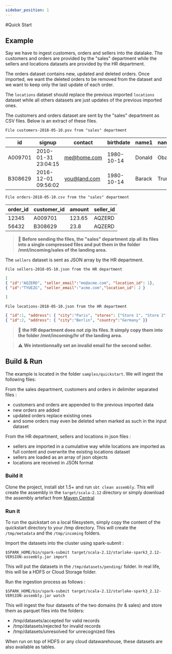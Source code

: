 ```yaml
---
sidebar_position: 1
---
```


#Quick Start

## Example
Say we have to ingest customers, orders and sellers into the datalake.
The customers and orders are provided by the "sales" department while
the sellers and locations datasets are provided by the HR department.

The orders dataset contains new, updated and deleted orders.
Once imported, we want the deleted orders to be removed from the dataset and
we want to keep only the last update of each order.


The `locations` dataset should replace the previous imported `locations` dataset
while all others datasets are just updates of the previous imported ones.

The customers and orders dataset are sent by the "sales" department
as CSV  files. Below is an extract of these files.

``File customers-2018-05-10.psv from "sales" department``

id|signup|contact|birthdate|name1|name2
---|---|---|---|---|---
A009701|2010-01-31 23:04:15|me@home.com|1980-10-14|Donald|Obama
B308629|2016-12-01 09:56:02|you@land.com|1980-10-14|Barack|Trump

``File orders-2018-05-10.csv from the "sales" department``

order_id|customer_id|amount|seller_id
---|---|---|---
12345|A009701|123.65|AQZERD
56432|B308629|23.8|AQZERD

> :memo: **Before sending the files, the "sales" department zip all its files
> into a single compressed files and put them in the folder /mnt/incoming/sales of the landing area.**

The `sellers` dataset is sent as JSON array by the HR department.

``File sellers-2018-05-10.json from the HR department``

````json
[
{ "id":"AQZERD", "seller_email":"me@acme.com", "location_id": 1},
{ "id":"TYUEZG", "seller_email":"acme.com","location_id": 2 }

]
````

``File locations-2018-05-10.json from the HR department``

````json
{ "id":1, "address": { "city":"Paris", "stores": ["Store 1", "Store 2", "Store 3"] "country":"France" }}
{ "id":2, "address": { "city":"Berlin", "country":"Germany" }}
````



> :memo: **the HR department does not zip its files. It simply copy them into the
> folder /mnt/incoming/hr of the landing area.**

> :warning: **We intentionnally set an invalid email for the second seller.**


## Build & Run
The example is located in the folder ``samples/quickstart``.
We will ingest the following files:

From the sales department, customers and orders in delimiter separated files :
- customers and orders are appended to the previous imported data
- new orders are added
- updated orders replace existing ones
- and some orders may even be deleted when marked as such in the input dataset

From the HR department, sellers and locations in json files :
- sellers are imported in a cumulative way while locations are imported as full content and overwrite the existing locations dataset
- sellers are loaded as an array of json objects
- locations are received in JSON format



### Build it
Clone the project, install sbt 1.5+ and run ``sbt clean assembly``. This will create the assembly in the ``target/scala-2.12`` directory
or simply download the assembly artefact from [Maven Central](https://maven-badges.herokuapp.com/maven-central/ai.starlake/starlake-spark3_2.12)


### Run it
To run the quickstart on a local filesystem, simply copy the content of the quickstart directory to your /tmp directory.
This will create the ``/tmp/metadata`` and the ``/tmp/incoming`` folders.

Import the datasets into the cluster using spark-submit :

````shell
$SPARK_HOME/bin/spark-submit target/scala-2.12/starlake-spark3_2.12-VERSION-assembly.jar import
````

This will put the datasets in the ``/tmp/datasets/pending/`` folder. In real life, this will be a HDFS or Cloud Storage folder.

Run the ingestion process as follows :

````shell
$SPARK_HOME/bin/spark-submit target/scala-2.12/starlake-spark3_2.12-VERSION-assembly.jar watch
````


This will ingest the four datasets of the two domains (hr & sales) and store them as parquet files into the folders:
- /tmp/datasets/accepted for valid records
- /tmp/datasets/rejected for invalid records
- /tmp/datasets/unresolved for unrecognized files


When run on top of HDFS or any cloud datawarehouse, these datasets are also available as tables.


